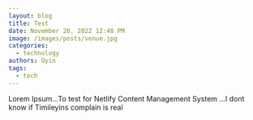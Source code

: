 ```yaml
---
layout: blog
title: Test
date: November 20, 2022 12:48 PM
image: /images/posts/venue.jpg
categories:
  - technology
authors: Oyin
tags:
  - tech
---
```

L﻿orem Ipsum...To test for Netlify Content Management System ...I dont know if Timileyins complain is real